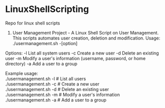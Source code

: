 # LinuxShellScripting
Repo for linux shell scripts

1. User Management Project - A Linux Shell Script on User Management. This scripts automates user creation, deletion and modification. 
Usage: ./usermanagement.sh -[option]

Options:
  -l   List all system users
  -c   Create a new user
  -d   Delete an existing user
  -m   Modify a user's information (username, password, or home directory)
  -a   Add a user to a group

Example usage:<br>
  ./usermanagement.sh -l              # List all users <br>
  ./usermanagement.sh -c              # Create a new user <br>
  ./usermanagement.sh -d              # Delete an existing user <br>
  ./usermanagement.sh -m              # Modify a user's information <br>
  ./usermanagement.sh -a              # Add a user to a group <br>
